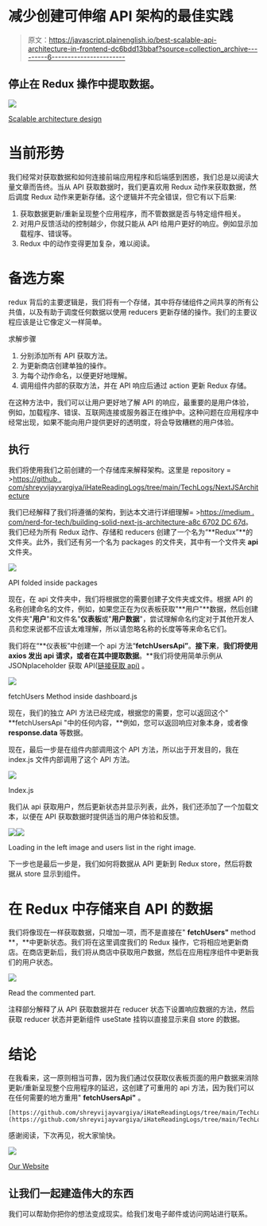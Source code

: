# 减少创建可伸缩 API 架构的最佳实践

> 原文：<https://javascript.plainenglish.io/best-scalable-api-architecture-in-frontend-dc6bdd13bbaf?source=collection_archive---------6----------------------->

## 停止在 Redux 操作中提取数据。

![](img/732f77f503f1558105bbe6e56103f054.png)

[Scalable architecture design](http://ihatereading.in/creativity)

# **当前形势**

我们经常对获取数据和如何连接前端应用程序和后端感到困惑，我们总是以阅读大量文章而告终。当从 API 获取数据时，我们更喜欢用 Redux 动作来获取数据，然后调度 Redux 动作来更新存储。这个逻辑并不完全错误，但它有以下后果:

1.  获取数据更新/重新呈现整个应用程序，而不管数据是否与特定组件相关。
2.  对用户反馈活动的控制越少，你就只能从 API 给用户更好的响应。例如显示加载程序、错误等。
3.  Redux 中的动作变得更加复杂，难以阅读。

# **备选方案**

redux 背后的主要逻辑是，我们将有一个存储，其中将存储组件之间共享的所有公共值，以及有助于调度任何数据以使用 reducers 更新存储的操作。我们的主要议程应该是让它像定义一样简单。

求解步骤

1.  分别添加所有 API 获取方法。
2.  为更新商店创建单独的操作。
3.  为每个动作命名，以便更好地理解。
4.  调用组件内部的获取方法，并在 API 响应后通过 action 更新 Redux 存储。

在这种方法中，我们可以让用户更好地了解 API 的响应，最重要的是用户体验，例如，加载程序、错误、互联网连接或服务器正在维护中。这种问题在应用程序中经常出现，如果不能向用户提供更好的透明度，将会导致糟糕的用户体验。

## 执行

我们将使用我们之前创建的一个存储库来解释架构。这里是 repository = >[https://github . com/shreyvijayvargiya/iHateReadingLogs/tree/main/TechLogs/NextJSArchitecture](https://github.com/shreyvijayvargiya/iHateReadingLogs/tree/main/TechLogs/NextJSArchitecture)

我们已经解释了我们将遵循的架构，到达本文进行详细理解= >[https://medium . com/nerd-for-tech/building-solid-next-js-architecture-a8c 6702 DC 67d](https://medium.com/nerd-for-tech/building-solid-next-js-architecture-a8c6702dc67d)。我们已经为所有 Redux 动作、存储和 reducers 创建了一个名为“**Redux”**的文件夹。此外，我们还有另一个名为 packages 的文件夹，其中有一个文件夹 **api** 文件夹。

![](img/d949ee8963076ed80c0e15227ef35cb3.png)

API folded inside packages

现在，在 api 文件夹中，我们将根据您的需要创建子文件夹或文件。根据 API 的名称创建命名的文件，例如，如果您正在为仪表板获取"**用户"**数据，然后创建文件夹"**用户**"和文件名"**仪表板**或"**用户数据**"，尝试理解命名约定对于其他开发人员和您来说都不应该太难理解，所以请忽略名称的长度等等来命名它们。

我们将在“**仪表板”中创建一个 api 方法“**fetchUsersApi”**。**接下来**，**我们将使用 axios 发出 api 请求，或者在其中提取数据**。**我们将使用简单示例从 JSONplaceholder 获取 API([链接获取 api)](https://jsonplaceholder.typicode.com/users) 。

![](img/6821d0da0169e0afcb3aacb305de0d9e.png)

fetchUsers Method inside dashboard.js

现在，我们的独立 API 方法已经完成，根据您的需要，您可以返回这个" **fetchUsersApi "中的任何内容，**例如，您可以返回响应对象本身，或者像 **response.data** 等数据。

现在，最后一步是在组件内部调用这个 API 方法，所以出于开发目的，我在 index.js 文件内部调用了这个 API 方法。

![](img/f4d1673f543820a40279df8b98880cdd.png)

Index.js

我们从 api 获取用户，然后更新状态并显示列表，此外，我们还添加了一个加载文本，以便在 API 获取数据时提供适当的用户体验和反馈。

![](img/0b46ad05022bf35c295c9db551bf2338.png)![](img/c82110ae1a066364a0d19f9bf1e5d0f1.png)

Loading in the left image and users list in the right image.

下一步也是最后一步是，我们如何将数据从 API 更新到 Redux store，然后将数据从 store 显示到组件。

# **在 Redux 中存储来自 API 的数据**

我们将像现在一样获取数据，只增加一项，而不是直接在" **fetchUsers"** method **，**中更新状态。我们将在这里调度我们的 Redux 操作，它将相应地更新商店。在商店更新后，我们将从商店中获取用户数据，然后在应用程序组件中更新我们的用户状态。

![](img/78cd5e30c606261924349d11f9abe39d.png)

Read the commented part.

注释部分解释了从 API 获取数据并在 reducer 状态下设置响应数据的方法，然后获取 reducer 状态并更新组件 useState 挂钩以直接显示来自 store 的数据。

# **结论**

在我看来，这一原则相当可靠，因为我们通过仅获取仪表板页面的用户数据来消除更新/重新呈现整个应用程序的延迟，这创建了可重用的 api 方法，因为我们可以在任何需要的地方重用" **fetchUsersApi"** 。

```
[https://github.com/shreyvijayvargiya/iHateReadingLogs/tree/main/TechLogs/ApiArchitecture](https://github.com/shreyvijayvargiya/iHateReadingLogs/tree/main/TechLogs/ApiArchitecture)
```

感谢阅读，下次再见，祝大家愉快。

![](img/7204979985d527414aa26ee0814cbab4.png)

[Our Website](http://ihatereading.in)

## 让我们一起建造伟大的东西

我们可以帮助你把你的想法变成现实。给我们发电子邮件或访问网站进行联系。
